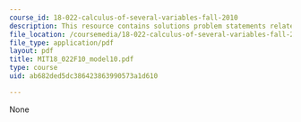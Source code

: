 ```yaml
---
course_id: 18-022-calculus-of-several-variables-fall-2010
description: This resource contains solutions problem statements related to limits.
file_location: /coursemedia/18-022-calculus-of-several-variables-fall-2010/ab682ded5dc386423863990573a1d610_MIT18_022F10_model10.pdf
file_type: application/pdf
layout: pdf
title: MIT18_022F10_model10.pdf
type: course
uid: ab682ded5dc386423863990573a1d610

---
```

None